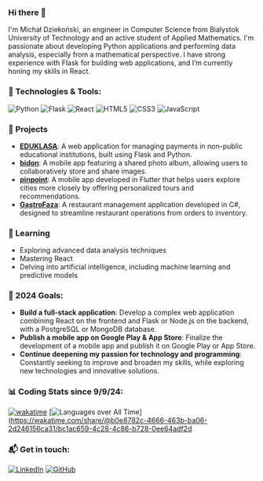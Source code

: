 ### Hi there 👋

I'm Michał Dziekoński, an engineer in Computer Science from Bialystok University of Technology and an active student of Applied Mathematics. I'm passionate about developing Python applications and performing data analysis, especially from a mathematical perspective. I have strong experience with Flask for building web applications, and I’m currently honing my skills in React.

### 🔧 Technologies & Tools:
![Python](https://img.shields.io/badge/-Python-3776AB?style=flat-square&logo=python&logoColor=white)
![Flask](https://img.shields.io/badge/-Flask-000000?style=flat-square&logo=flask&logoColor=white)
![React](https://img.shields.io/badge/-React-61DAFB?style=flat-square&logo=react&logoColor=black)
![HTML5](https://img.shields.io/badge/-HTML5-E34F26?style=flat-square&logo=html5&logoColor=white)
![CSS3](https://img.shields.io/badge/-CSS3-1572B6?style=flat-square&logo=css3)
![JavaScript](https://img.shields.io/badge/-JavaScript-F7DF1E?style=flat-square&logo=javascript&logoColor=black)

### 🚀 Projects
- **[EDUKLASA](https://github.com/mimiaczekpluszaczek/EDU-KLASA)**: A web application for managing payments in non-public educational institutions, built using Flask and Python.
- **[bidon](https://github.com/mimiaczekpluszaczek/bidon)**: A mobile app featuring a shared photo album, allowing users to collaboratively store and share images.
- **[pinpoint](https://github.com/varedisY/pinpoint)**: A mobile app developed in Flutter that helps users explore cities more closely by offering personalized tours and recommendations.
- **[GastroFaza](https://github.com/JoeHeroes/GastroFaza)**: A restaurant management application developed in C#, designed to streamline restaurant operations from orders to inventory.

### 🌱 Learning
- Exploring advanced data analysis techniques
- Mastering React
- Delving into artificial intelligence, including machine learning and predictive models

### 🎯 2024 Goals:
- **Build a full-stack application**: Develop a complex web application combining React on the frontend and Flask or Node.js on the backend, with a PostgreSQL or MongoDB database.
- **Publish a mobile app on Google Play & App Store**: Finalize the development of a mobile app and publish it on Google Play or App Store.
- **Continue deepening my passion for technology and programming**: Constantly seeking to improve and broaden my skills, while exploring new technologies and innovative solutions.


### 📊 Coding Stats since 9/9/24:
<!-- WakaTime badges side by side -->
[![wakatime](https://wakatime.com/badge/user/b0e8782c-4666-463b-ba06-2d246156ca31.svg)](https://wakatime.com/@b0e8782c-4666-463b-ba06-2d246156ca31)
[![Languages over All Time](https://wakatime.com/badge/user/b0e8782c-4666-463b-ba06-2d246156ca31.svg)](https://wakatime.com/share/@b0e8782c-4666-463b-ba06-2d246156ca31/bc1ac659-4c28-4c86-b728-0ee64adf2d



### 📬 Get in touch:
[![LinkedIn](https://img.shields.io/badge/LinkedIn-Profile-blue)](https://www.linkedin.com/in/micha%C5%82-dzieko%C5%84ski-7604911b3/)
[![GitHub](https://img.shields.io/badge/GitHub-Profile-lightgrey)](https://github.com/mimiaczekpluszaczek)



<!--
**mimiaczekpluszaczek/mimiaczekpluszaczek** is a ✨ _special_ ✨ repository because its `README.md` (this file) appears on your GitHub profile.

Here are some ideas to get you started:

- 🔭 I’m currently working on ...
- 🌱 I’m currently learning ...
- 👯 I’m looking to collaborate on ...
- 🤔 I’m looking for help with ...
- 💬 Ask me about ...
- 📫 How to reach me: ...
- 😄 Pronouns: ...
- ⚡ Fun fact: ...
-->
